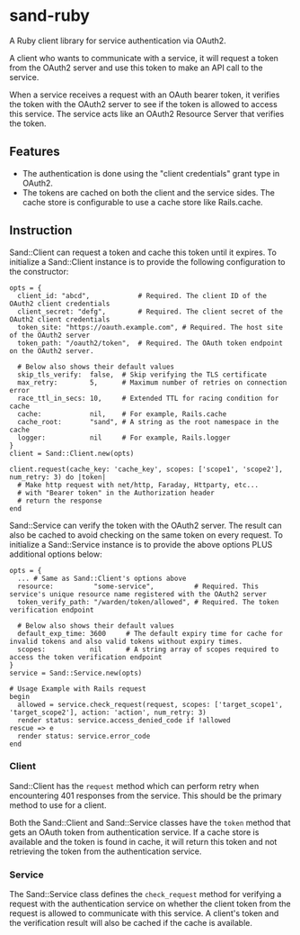 # sand-ruby
A Ruby client library for service authentication via OAuth2.

A client who wants to communicate with a service, it will request a token from the OAuth2 server and use this token to make an API call to the service.

When a service receives a request with an OAuth bearer token, it verifies the token with the OAuth2 server to see if the token is allowed to access this service. The service acts like an OAuth2 Resource Server that verifies the token.

## Features

* The authentication is done using the "client credentials" grant type in OAuth2.
* The tokens are cached on both the client and the service sides. The cache store is configurable to use a cache store like Rails.cache.

## Instruction

Sand::Client can request a token and cache this token until it expires. To initialize a Sand::Client instance is to provide the following configuration to the constructor:

```
opts = {
  client_id: "abcd",            # Required. The client ID of the OAuth2 client credentials
  client_secret: "defg",        # Required. The client secret of the OAuth2 client credentials
  token_site: "https://oauth.example.com", # Required. The host site of the OAuth2 server
  token_path: "/oauth2/token",  # Required. The OAuth token endpoint on the OAuth2 server.

  # Below also shows their default values
  skip_tls_verify:  false,  # Skip verifying the TLS certificate
  max_retry:        5,      # Maximum number of retries on connection error
  race_ttl_in_secs: 10,     # Extended TTL for racing condition for cache
  cache:            nil,    # For example, Rails.cache
  cache_root:       "sand", # A string as the root namespace in the cache
  logger:           nil     # For example, Rails.logger
}
client = Sand::Client.new(opts)

client.request(cache_key: 'cache_key', scopes: ['scope1', 'scope2'], num_retry: 3) do |token|
  # Make http request with net/http, Faraday, Httparty, etc...
  # with "Bearer token" in the Authorization header
  # return the response
end
```

Sand::Service can verify the token with the OAuth2 server. The result can also be cached to avoid checking on the same token on every request. To initialize a Sand::Service instance is to provide the above options PLUS additional options below:

```
opts = {
  ... # Same as Sand::Client's options above
  resource:          "some-service",          # Required. This service's unique resource name registered with the OAuth2 server
  token_verify_path: "/warden/token/allowed", # Required. The token verification endpoint

  # Below also shows their default values
  default_exp_time: 3600     # The default expiry time for cache for invalid tokens and also valid tokens without expiry times.
  scopes:           nil      # A string array of scopes required to access the token verification endpoint
}
service = Sand::Service.new(opts)

# Usage Example with Rails request
begin
  allowed = service.check_request(request, scopes: ['target_scope1', 'target_scope2'], action: 'action', num_retry: 3)
  render status: service.access_denied_code if !allowed
rescue => e
  render status: service.error_code
end
```

### Client

Sand::Client has the `request` method which can perform retry when encountering 401 responses from the service. This should be the primary method to use for a client.

Both the Sand::Client and Sand::Service classes have the `token` method that gets an OAuth token from authentication service. If a cache store is available and the token is found in cache, it will return this token and not retrieving the token from the authentication service.

### Service

The Sand::Service class defines the `check_request` method for verifying a request with the authentication service on whether the client token from the request is allowed to communicate with this service. A client's token and the verification result will also be cached if the cache is available.
